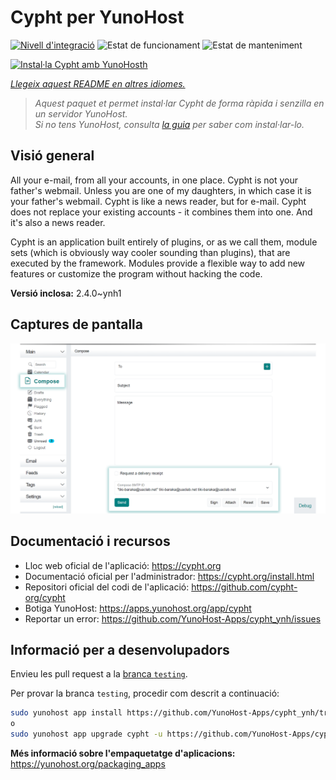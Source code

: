 <!--
N.B.: Aquest README ha estat generat automàticament per <https://github.com/YunoHost/apps/tree/master/tools/readme_generator>
NO s'ha de modificar manualment.
-->

# Cypht per YunoHost

[![Nivell d'integració](https://apps.yunohost.org/badge/integration/cypht)](https://ci-apps.yunohost.org/ci/apps/cypht/)
![Estat de funcionament](https://apps.yunohost.org/badge/state/cypht)
![Estat de manteniment](https://apps.yunohost.org/badge/maintained/cypht)

[![Instal·la Cypht amb YunoHosth](https://install-app.yunohost.org/install-with-yunohost.svg)](https://install-app.yunohost.org/?app=cypht)

*[Llegeix aquest README en altres idiomes.](./ALL_README.md)*

> *Aquest paquet et permet instal·lar Cypht de forma ràpida i senzilla en un servidor YunoHost.*  
> *Si no tens YunoHost, consulta [la guia](https://yunohost.org/install) per saber com instal·lar-lo.*

## Visió general

All your e-mail, from all your accounts, in one place. Cypht is not your father's webmail. Unless you are one of my daughters, in which case it is your father's webmail. Cypht is like a news reader, but for e-mail. Cypht does not replace your existing accounts - it combines them into one. And it's also a news reader.

Cypht is an application built entirely of plugins, or as we call them, module sets (which is obviously way cooler sounding than plugins), that are executed by the framework. Modules provide a flexible way to add new features or customize the program without hacking the code.


**Versió inclosa:** 2.4.0~ynh1

## Captures de pantalla

![Captures de pantalla de Cypht](./doc/screenshots/screenshot.png)

## Documentació i recursos

- Lloc web oficial de l'aplicació: <https://cypht.org>
- Documentació oficial per l'administrador: <https://cypht.org/install.html>
- Repositori oficial del codi de l'aplicació: <https://github.com/cypht-org/cypht>
- Botiga YunoHost: <https://apps.yunohost.org/app/cypht>
- Reportar un error: <https://github.com/YunoHost-Apps/cypht_ynh/issues>

## Informació per a desenvolupadors

Envieu les pull request a la [branca `testing`](https://github.com/YunoHost-Apps/cypht_ynh/tree/testing).

Per provar la branca `testing`, procedir com descrit a continuació:

```bash
sudo yunohost app install https://github.com/YunoHost-Apps/cypht_ynh/tree/testing --debug
o
sudo yunohost app upgrade cypht -u https://github.com/YunoHost-Apps/cypht_ynh/tree/testing --debug
```

**Més informació sobre l'empaquetatge d'aplicacions:** <https://yunohost.org/packaging_apps>
